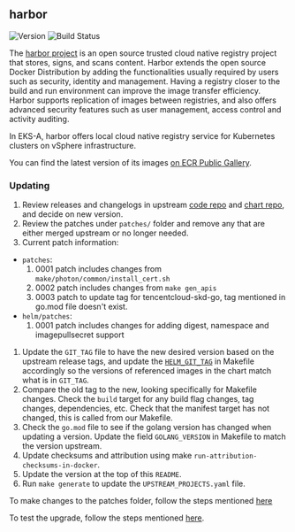 ## **harbor**
![Version](https://img.shields.io/badge/version-v2.11.1-blue)
![Build Status](https://codebuild.us-west-2.amazonaws.com/badges?uuid=eyJlbmNyeXB0ZWREYXRhIjoiU2FkKytjT1M0SXpTa3lmL3BNSFhRbWpyNVBLdVRBOHdqajI0MnB2ZnFSR2k4aVNDQ2hyS1NDTU0wdnNWT2xORVR3aWhsY29ETjBVcVB1ay9GNWpQUmlRPSIsIml2UGFyYW1ldGVyU3BlYyI6IkNJOW1HQmkzUVBzY1pVajgiLCJtYXRlcmlhbFNldFNlcmlhbCI6MX0%3D&branch=main)

The [harbor project](https://github.com/goharbor/harbor) is an open source trusted cloud native registry project that stores, signs, and scans content. Harbor extends the open source Docker Distribution by adding the functionalities usually required by users such as security, identity and management. Having a registry closer to the build and run environment can improve the image transfer efficiency. Harbor supports replication of images between registries, and also offers advanced security features such as user management, access control and activity auditing.

In EKS-A, harbor offers local cloud native registry service for Kubernetes clusters on vSphere infrastructure.

You can find the latest version of its images [on ECR Public Gallery](https://gallery.ecr.aws/eks-anywhere/harbor/).

### Updating

1. Review releases and changelogs in upstream [code repo](https://github.com/goharbor/harbor) and [chart repo](https://github.com/goharbor/harbor-helm), and decide on new version.
1. Review the patches under `patches/` folder and remove any that are either merged upstream or no longer needed.
1. Current patch information:
* `patches`:
    1. 0001 patch includes changes from `make/photon/common/install_cert.sh`
    1. 0002 patch includes changes from `make gen_apis`
    1. 0003 patch to update tag for tencentcloud-skd-go, tag mentioned in go.mod file doesn't exist.
* `helm/patches`:
    1. 0001 patch includes changes for adding digest, namespace and imagepullsecret support


1. Update the `GIT_TAG` file to have the new desired version based on the upstream release tags, and update the [`HELM_GIT_TAG`](https://github.com/aws/eks-anywhere-build-tooling/blob/main/projects/goharbor/harbor/Makefile#L57) in Makefile accordingly so the versions of referenced images in the chart match what is in `GIT_TAG`.
1. Compare the old tag to the new, looking specifically for Makefile changes. Check the `build` target for any build flag changes, tag changes, dependencies, etc. Check that the manifest target has not changed, this is called from our Makefile.
1. Check the `go.mod` file to see if the golang version has changed when updating a version. Update the field `GOLANG_VERSION` in Makefile to match the version upstream.
1. Update checksums and attribution using make `run-attribution-checksums-in-docker`.
1. Update the version at the top of this `README`.
1. Run `make generate` to update the `UPSTREAM_PROJECTS.yaml` file.

To make changes to the patches folder, follow the steps mentioned [here](https://github.com/aws/eks-anywhere-build-tooling/blob/main/docs/development/packages/update-helm-charts.md#generate-patch-files)


To test the upgrade, follow the steps mentioned [here](https://github.com/aws/eks-anywhere-build-tooling/blob/main/docs/development/packages/update-helm-charts.md#Testing).